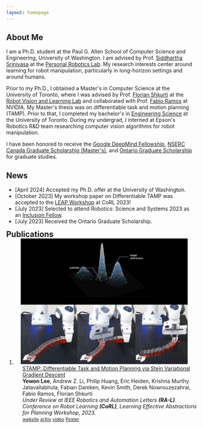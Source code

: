 ```yaml
---
layout: homepage
---
```


## About Me

I am a Ph.D. student at the Paul G. Allen School of Computer Science and Engineering, University of Washington. I am advised by Prof. [Siddhartha Srinivasa](https://goodrobot.ai/) at the [Personal Robotics Lab](https://personalrobotics.cs.washington.edu/). My research interests center around learning for robot manipulation, particularly in long-horizon settings and around humans. 

Prior to my Ph.D., I obtained a Master's in Computer Science at the University of Toronto, where I was advised by Prof. [Florian Shkurti](http://www.cs.toronto.edu/~florian/) at the [Robot Vision and Learning Lab](https://rvl.cs.toronto.edu/#/) and collaborated with Prof. [Fabio Ramos](https://fabioramos.github.io/Home.html) at NVIDIA. My Master's thesis was on differentiable task and motion planning (TAMP). Prior to that, I completed my bachelor's in [Engineering Science](https://engsci.utoronto.ca/program/what-is-engsci/) at the University of Toronto. During my undergrad, I interned at Epson's Robotics R&D team researching computer vision algorithms for robot manipulation.

I have been honored to receive the [Google DeepMind Fellowship](https://www.deepmind.com/education), [NSERC Canada Graduate Scholarship (Master's)](https://www.nserc-crsng.gc.ca/students-etudiants/pg-cs/cgsm-bescm_eng.asp), and [Ontario Graduate Scholarship](https://osap.gov.on.ca/OSAPPortal/en/A-ZListofAid/PRDR019245.html) for graduate studies. 

## News
- [April 2024] Accepted my Ph.D. offer at the University of Washington. 
- [October 2023] My workshop paper on Differentiable TAMP was accepted to the [LEAP Workshop](https://leap-workshop.github.io) at CoRL 2023!
- [July 2023] Selected to attend Robotics: Science and Systems 2023 as an [Inclusion Fellow](https://sites.google.com/seas.upenn.edu/inclusion-rss-2023/program).
- [July 2023] Received the Ontario Graduate Scholarship.

<h2 id="publications" style="margin: 2px 0px -15px;">Publications <temp style="font-size:15px;"></temp></h2>

<div class="publications">
<ol class="bibliography">
<li>
<div class="pub-row">
  <div class="col-sm-3 abbr" style="position: relative;padding-right: 15px;padding-left: 15px;">
    <img src="assets/img/stamp.png" class="teaser img-fluid z-depth-1">
  </div>
  <div id="peng2021copo" class="col-sm-9" style="position: relative;width: 100%;padding-right: 15px;padding-left: 20px;">
      <div class="title"><a href="https://arxiv.org/pdf/2310.01775.pdf">STAMP: Differentiable Task and Motion Planning via Stein Variational Gradient Descent </a></div>
      <div class="author"><strong>Yewon Lee</strong>, Andrew Z. Li, Philip Huang, Eric Heiden, Krishna Murthy Jatavallabhula, Fabian Damken, Kevin Smith, Derek Nowrouzezahrai, Fabio Ramos, Florian Shkurti </div>
      <div class="periodical"><em>Under Review at IEEE Robotics and Automation Letters <strong>(RA-L)</strong>.</em>
      <div class="periodical"><em>Conference on Robot Learning <strong>(CoRL)</strong>, Learning Effective Abstractions for Planning Workshop, 2023.</em>
      </div>
    <div class="links">
      <a href="https://rvl.cs.toronto.edu/stamp/" class="btn btn-sm z-depth-0" role="button" target="_blank" style="font-size:12px;">website</a>
      <a href="https://arxiv.org/abs/2310.01775" class="btn btn-sm z-depth-0" role="button" target="_blank" style="font-size:12px;">arXiv</a>
      <a href="https://www.youtube.com/watch?v=FuFGdixlSnM" class="btn btn-sm z-depth-0" role="button" target="_blank" style="font-size:12px;">video</a>
      <a href="https://drive.google.com/file/d/1BAc1qalsh1JuERrc7yWq3H7i0NmiB881/view?usp=sharing" class="btn btn-sm z-depth-0" role="button" target="_blank" style="font-size:12px;">Poster</a>
    </div>
  </div>
</div>
</li>
  
</ol>
</div>
